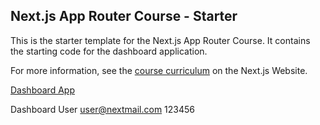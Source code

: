 ## Next.js App Router Course - Starter

This is the starter template for the Next.js App Router Course. It contains the starting code for the dashboard application.

For more information, see the [course curriculum](https://nextjs.org/learn) on the Next.js Website.

[Dashboard App](https://nextjs-dashboard-one-blue-22.vercel.app/)

Dashboard User
user@nextmail.com
123456

